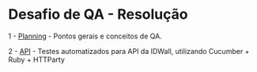 # Desafio de QA - Resolução
1 - [Planning](https://github.com/joicequeiroz/desafio-qa/tree/master/planning) - Pontos gerais e conceitos de QA.

2 - [API](https://github.com/joicequeiroz/desafio-qa/tree/master/features) - Testes automatizados para API da IDWall, utilizando Cucumber + Ruby + HTTParty
